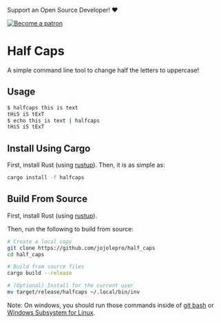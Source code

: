 Support an Open Source Developer! :hearts:  

[![Become a patron](https://c5.patreon.com/external/logo/become_a_patron_button.png)](https://www.patreon.com/jojolepro)

# Half Caps
A simple command line tool to change half the letters to uppercase!

## Usage

```sh
$ halfcaps this is text
tHiS iS tExT
$ echo this is text | halfcaps
tHiS iS tExT
```

## Install Using Cargo
First, install Rust (using [rustup](https://rustup.rs/)).
Then, it is as simple as:
```sh
cargo install -f halfcaps
```

## Build From Source
First, install Rust (using [rustup](https://rustup.rs/)).

Then, run the following to build from source:
```sh
# Create a local copy
git clone https://github.com/jojolepro/half_caps
cd half_caps

# Build from source files
cargo build --release

# (Optional) Install for the current user
mv target/release/halfcaps ~/.local/bin/inv
```

Note: On windows, you should run those commands inside of [git bash](https://gitforwindows.org/) or [Windows Subsystem for Linux](https://docs.microsoft.com/en-us/windows/wsl/install-win10).

